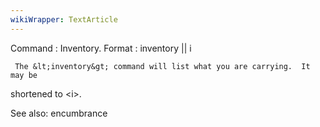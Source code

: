 ```yaml
---
wikiWrapper: TextArticle
---
```

Command : Inventory.
Format  : inventory || i

     The &lt;inventory&gt; command will list what you are carrying.  It may be
shortened to &lt;i&gt;.

See also: encumbrance
